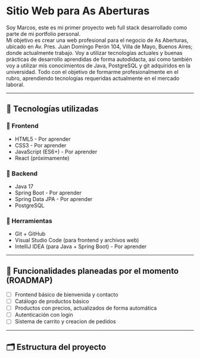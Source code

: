 # Sitio Web para As Aberturas

Soy Marcos, este es mi primer proyecto web full stack desarrollado como parte de mi portfolio personal.  
Mi objetivo es crear una web profesional para el negocio de As Aberturas, ubicado en Av. Pres. Juan Domingo Perón 104, Villa de Mayo, Buenos Aires; donde actualmente trabajo.
Voy a utilizar tecnologías actuales y buenas prácticas de desarrollo aprendidas de forma autodidacta, así como también voy a utilizar mis conocimientos de Java, PostgreSQL y git adquiridos en la universidad.
Todo con el objetivo de formarme profesionalmente en el rubro, aprendiendo tecnologías requeridas actualmente en el mercado laboral.

---

## 🚀 Tecnologías utilizadas

### 🎨 Frontend
- HTML5 - Por aprender
- CSS3 - Por aprender
- JavaScript (ES6+) - Por aprender
- React (próximamente)

### 🧠 Backend
- Java 17
- Spring Boot - Por aprender
- Spring Data JPA - Por aprender
- PostgreSQL 

### 🔧 Herramientas
- Git + GitHub
- Visual Studio Code (para frontend y archivos web)
- IntelliJ IDEA (para Java + Spring Boot) - Por aprender

---

## 📌 Funcionalidades planeadas por el momento (ROADMAP)

- [ ] Frontend básico de bienvenida y contacto 
- [ ] Catálogo de productos básico
- [ ] Productos con precios, actualizados de forma automática
- [ ] Autenticación con login
- [ ] Sistema de carrito y creacion de pedidos
---

## 🗂️ Estructura del proyecto
